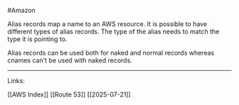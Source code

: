 #Amazon 

Alias records map a name to an AWS resource. It is possible to have different types of alias records. The type of the alias needs to match the type it is pointing to. 

Alias records can be used both for naked and normal records whereas cnames can't be used with naked records. 

---
Links:

[[AWS Index]]
[[Route 53]]
[[2025-07-21]]
